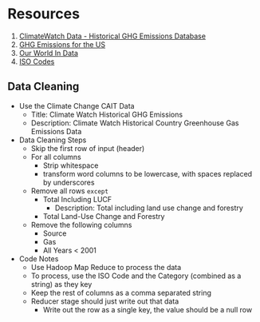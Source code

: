 # Resources

1. [ClimateWatch Data - Historical GHG Emissions Database](https://www.climatewatchdata.org/data-explorer/historical-emissions?historical-emissions-data-sources=cait&historical-emissions-gases=all-ghg&historical-emissions-regions=All%20Selected&historical-emissions-sectors=total-including-lucf%2Ctotal-including-lucf&page=1)
2. [GHG Emissions for the US](https://www.fs.usda.gov/rds/archive/catalog/RDS-2022-0052)
3. [Our World In Data](https://github.com/owid/co2-data)
4. [ISO Codes](https://github.com/lukes/ISO-3166-Countries-with-Regional-Codes/blob/master/all/all.csv)

## Data Cleaning  

* Use the Climate Change CAIT Data
  * Title: Climate Watch Historical GHG Emissions
  * Description: Climate Watch Historical Country Greenhouse Gas Emissions Data
* Data Cleaning Steps
  * Skip the first row of input (header)
  * For all columns
    * Strip whitespace 
    * transform word columns to be lowercase, with spaces replaced by underscores 
  * Remove all rows `except`
    * Total Including LUCF
      * Description: Total including land use change and forestry
    * Total Land-Use Change and Forestry
  * Remove the following columns
    * Source
    * Gas
    * All Years < 2001
* Code Notes 
  * Use Hadoop Map Reduce to process the data 
  * To process, use the ISO Code and the Category (combined as a string) as they key 
  * Keep the rest of columns as a comma separated string 
  * Reducer stage should just write out that data
    * Write out the row as a single key, the value should be a null row 
